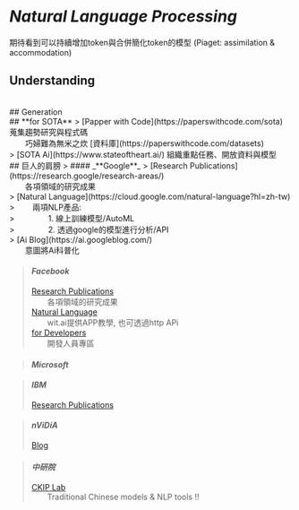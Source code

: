 # _Natural Language Processing_
期待看到可以持續增加token與合併簡化token的模型 (Piaget: assimilation & accommodation)
<br>
## Understanding

<br>
## Generation

<br>
## **for SOTA**
> [Papper with Code](https://paperswithcode.com/sota) 蒐集趨勢研究與程式碼<br>&emsp;&emsp;巧婦難為無米之炊 [資料庫](https://paperswithcode.com/datasets)<br>
> [SOTA Ai](https://www.stateoftheart.ai/) 組織重點任務、開放資料與模型

<br>
## 巨人的肩膀
> #### _**Google**_
> [Research Publications](https://research.google/research-areas/)<br>&emsp;&emsp;各項領域的研究成果<br>
> [Natural Language](https://cloud.google.com/natural-language?hl=zh-tw)<br>
> &emsp;&emsp;兩項NLP產品:<br>
> &emsp;&emsp;&emsp;&emsp;1. 線上訓練模型/AutoML<br>
> &emsp;&emsp;&emsp;&emsp;2. 透過google的模型進行分析/API<br>
> [Ai Blog](https://ai.googleblog.com/)<br>&emsp;&emsp;意圖將Ai科普化<br>

> #### _**Facebook**_
> [Research Publications](https://research.fb.com/publications/)<br>&emsp;&emsp;各項領域的研究成果<br>
> [Natural Language](https://wit.ai/)<br>&emsp;&emsp;wit.ai提供APP教學, 也可透過http APi<br>
> [for Developers](https://developers.facebook.com/?no_redirect=1)<br>&emsp;&emsp;開發人員專區<br>

> #### _**Microsoft**_
> 

> #### _**IBM**_
> [Research Publications](https://mitibmwatsonailab.mit.edu/research/papers-code/)

> #### _**nViDiA**_
> [Blog](https://developer.nvidia.com/blog/)

> #### _**中研院**_
> [CKIP Lab](https://ckip.iis.sinica.edu.tw/resource)<br>&emsp;&emsp;Traditional Chinese models & NLP tools !!



